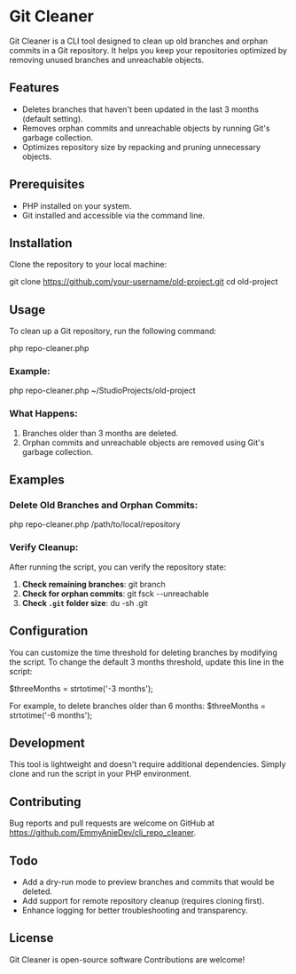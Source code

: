 # Git Cleaner

Git Cleaner is a CLI tool designed to clean up old branches and orphan commits in a Git repository. It helps you keep your repositories optimized by removing unused branches and unreachable objects.

## Features

- Deletes branches that haven't been updated in the last 3 months (default setting).
- Removes orphan commits and unreachable objects by running Git's garbage collection.
- Optimizes repository size by repacking and pruning unnecessary objects.

## Prerequisites

- PHP installed on your system.
- Git installed and accessible via the command line.

## Installation

Clone the repository to your local machine:

git clone https://github.com/your-username/old-project.git
cd old-project

## Usage

To clean up a Git repository, run the following command:

php repo-cleaner.php <path-to-your-repo>

### Example:

php repo-cleaner.php ~/StudioProjects/old-project

### What Happens:

1. Branches older than 3 months are deleted.
2. Orphan commits and unreachable objects are removed using Git's garbage collection.

## Examples

### Delete Old Branches and Orphan Commits:

php repo-cleaner.php /path/to/local/repository

### Verify Cleanup:

After running the script, you can verify the repository state:

1. **Check remaining branches**:
   git branch
2. **Check for orphan commits**:
   git fsck --unreachable
3. **Check `.git` folder size**:
   du -sh .git

## Configuration

You can customize the time threshold for deleting branches by modifying the script. To change the default 3 months threshold, update this line in the script:

$threeMonths = strtotime('-3 months');

For example, to delete branches older than 6 months:
$threeMonths = strtotime('-6 months');

## Development

This tool is lightweight and doesn't require additional dependencies. Simply clone and run the script in your PHP environment.

## Contributing

Bug reports and pull requests are welcome on GitHub at https://github.com/EmmyAnieDev/cli_repo_cleaner.

## Todo

- Add a dry-run mode to preview branches and commits that would be deleted.
- Add support for remote repository cleanup (requires cloning first).
- Enhance logging for better troubleshooting and transparency.

## License

Git Cleaner is open-source software Contributions are welcome!
